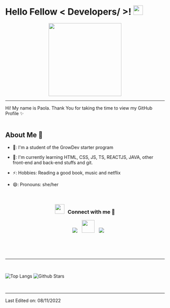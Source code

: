 <h1> Hello Fellow < Developers/ >! <img src = "https://raw.githubusercontent.com/MartinHeinz/MartinHeinz/master/wave.gif" width = 30px> </h1>

<p align="center">
  <img src="https://gifs.eco.br/wp-content/uploads/2022/02/gifs-do-gatinho-digitando-22.gif" height="230"/>
</p>
<hr>


<div size='20px'> Hi! My name is Paola. Thank You for taking the time to view my GitHub Profile &#10024;
</div>

<br>

<h2> About Me &#129499 </h2>



- 🏫: I'm a student of the GrowDev starter program

- 🌱: I'm currently learning HTML, CSS, JS, TS, REACTJS, JAVA, other front-end and back-end stuffs and git.

- ⚡: Hobbies: Reading a good book, music and netflix

- 😄: Pronouns: she/her



<br/>
<h3 align="center" > <img src="https://media.giphy.com/media/iY8CRBdQXODJSCERIr/giphy.gif" width="30" height="30" style="margin-right: 10px;">Connect with me 🤝 </h3>

<p align="center">

 <div align="center"  class="icons-social" style="margin-left: 10px;">
        <a style="margin-left: 10px;"  target="_blank" href="https://www.linkedin.com/in/paola-albarnaz-/">
			<img src="https://img.icons8.com/doodle/40/000000/linkedin--v2.png" ></a>
        <a style="margin-left: 10px;" target="_blank" href="https://github.com/palbarnaz">
		<img src="https://cdn.iconscout.com/icon/free/png-256/web-earth-online-market-planet-search-secure-1-9563.png" width="40" height="40"></a>
        <a style="margin-left: 10px;" target="_blank" href="https://www.instagram.com/paolalbarnz/">
			<img src="https://img.icons8.com/doodle/40/000000/instagram-new--v2.png"></a>
      </div>

</p>
<br>
<br>
  <br>
  

-----
<br>

![Top Langs](https://github-readme-stats.vercel.app/api/top-langs/?username=palbarnaz&theme=tokyonight) ![Github Stars](https://github-readme-stats.vercel.app/api?username=palbarnaz&show_icons=true&locale=en&count_private=true&hide_rank=true&custom_title=My%20GitHub%20Stats&disable_animations=true&theme=tokyonight)



<br>


-----


Last Edited on: 08/11/2022
